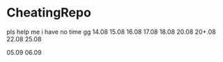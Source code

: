 # CheatingRepo

pls help me 
i have no time
gg
14.08
15.08
16.08
17.08
18.08
20.08
20+.08
22.08
25.08

05.09
06.09
